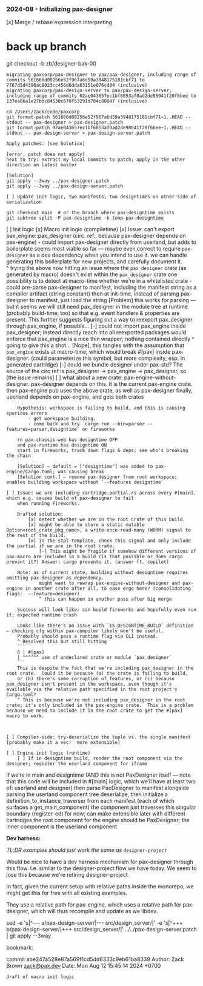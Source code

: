 
### 2024-08 - Initializing pax-designer

[x] Merge / rebase expression interpreting
# back up branch
git checkout -b zb/designer-bak-00

    migrating paxcorp/pax-designer to pax/pax-designer, including range of commits 561666d08256e52f967a6d59a3948175181cbf71 to 7767d5d4396ac8023cc456d6dda63151e076cd04 (inclusive)
    migrating paxcorp/pax-design-server to pax/pax-design-server, including range of commits 02ae043657ec1bf6053af0ad2de98041f20f6bee to 137ea86a1e27bbc84530c670f53291d784c80047 (inclusive)
    
    cd /Users/zack/code/paxcorp
    git format-patch 561666d08256e52f967a6d59a3948175181cbf71~1..HEAD --stdout -- pax-designer > pax-designer.patch
    git format-patch 02ae043657ec1bf6053af0ad2de98041f20f6bee~1..HEAD --stdout -- pax-design-server > pax-design-server.patch
    
    Apply patches: [see Solution]
    
    [error, patch does not apply]
    next to try: extract my local commits to patch; apply in the other direction on latest master
    
    [Solution] 
    git apply --3way ../pax-designer.patch
    git apply --3way ../pax-design-server.patch
    
    [ ] Update init logic, two manifests, two designtimes on other side of serialization
    
    git checkout main  # or the branch where pax-designtime exists
    git subtree split -P pax-designtime -b temp-pax-designtime


[ ] Init logic
    [x] Macro init logic (compiletime)
        [x] Issue: can't export pax_engine::pax_designer (circ. ref., because pax-designer depends on pax-engine)
            - could import pax-designer directly from userland, but adds to boilerplate
                seems most viable so far — maybe even correct to require `pax-designer` as a dev dependency when you intend to use it.
                we can handle generating this boilerplate for new projects, and carefully document it.  
                ^ trying the above
                now hitting an issue where the `pax_designer` crate (as generated by macro) doesn't exist within the `pax_designer` crate
                one possibility is to detect at macro-time whether we're in a whitelisted crate
            - could pre-parse pax-designer to manifest, including the manifest string as a compiler artifact (string constant)
                then at init-time, instead of parsing pax-designer to manifest, just load the string
                [Problem] this works for parsing — but it seems we will still need pax_designer in the module tree at runtime (probably build-time, too)
                so that e.g. event handlers & properties are present.
                This further suggests figuring out a way to reexport pax_designer through pax_engine, if possible...
            [-] could not import pax_engine inside pax_designer; instead directly reach into all reexported packages
                would enforce that pax_engine is a nice thin wrapper; nothing contained directly
                ^ going to give this a shot...
                [Nope], this tangles with the assumption that `pax_engine` exists at macro-time, which would break #[pax] inside
                pax-designer.  (could parameterize this symbol, but more complexity, esp. in generated cartridge)
            [-] could we bundle designer under pax-std?  The source of the circ ref is pax_designer -> pax_engine -> pax_designer, so [the issue remains]
            [ ] what about a new crate: pax-engine-without-designer.  pax-designer depends on this.  it is the current pax-engine crate.
                then pax-engine pub uses the above crate, as well as pax-designer
                finally, userland depends on pax-engine, and gets both crates

        Hypothesis: workspace is failing to build, and this is causing spurious errors
            - get workspace building,
            - come back and try `cargo run --bin=parser --features=parser,designtime` on fireworks

        rn pax-chassis-web has designtime OFF
        and pax-runtime has designtime ON
        start in fireworks, track down flags & deps; see who's breaking the chain

        [Solution] — default = ["designtime"] was added to pax-engine/Cargo.toml; was causing break
        [Solution cont.] — remove pax-designer from root workspace; enables building workspace without `--features designtime`
    
    [ ] Issue: we are including cartridge.partial.rs across every #[main], which e.g. causes build of pax-designer to fail
        when running Fireworks.

        Drafted solution:
            [x] detect whether we are in the root crate of this build.
            [x] might be able to store a static mutable Option<root_crate_pkg_name>, a write-once-read-many (WORM) signal to the rest of the build.
            [x] in the stpl template, check this signal and only include the partial if we are in the root crate. 
                [-] This might be fragile if somehow different versions of pax-macro are included in a build (is that possible or does cargo prevent it?) Answer: cargo prevents it. (answer ft. copilot)

        Note: as of current state, building without designtime requires omitting pax-designer as dependency. 
                might want to rewrap pax-engine-without-designer and pax-engine in another crate after all, to ease ergo here? (consolidating flags:  --feature=designer) 
                ^ this can happen in another pass after big merge

        Success will look like: can build fireworks and hopefully even run it; expected runtime crash

        Looks like there's an issue with `IS_DESIGNTIME_BUILD` definition — checking cfg within pax-compiler likely won't be useful.
        Probably should pass a runtime flag via CLI instead.
        ^ Resolved this but still hitting
        ```
        6 | #[pax]
        | ^^^^^^ use of undeclared crate or module `pax_designer`
        ```
        This is despite the fact that we're including pax_designer in the root crate.  Could it be because (a) the crate is failing to build,
        or (b) there's some corruption of features, or (c) because pax_designer isn't present in the workspace, even though it's available via the relative path specified in the root project's Cargo.toml?
        ^ This is because we're not including pax_designer in the root crate; it's only included in the pax-engine crate.  This is a problem because we need to include it in the root crate to get the #[pax] macro to work.
        


    [ ] Compiler-side: try-deserialize the tuple vs. the single manifest [probably make it a vec!  more extensible]
        
    [ ] Engine init logic (runtime)
        [ ] If in designtime build, render the root component via the designer; register the userland component for iframe



        
        
        

if we’re in main and designtime
(AND this is not PaxDesigner itself — note that this code will be included in #[main] logic,
which we’ll have at least two of: userland and designer)
then parse PaxDesigner to manifest alongside parsing the userland component tree
deserialize, then
initialize a definition_to_instance_traverser from each manifest (each of which surfaces a get_main_component)
the <PaxFrame> component just traverses this singular boundary (register-ed) for now; can make extensible later with different cartridges
the root component for the engine should be PaxDesigner; the inner component is the userland component


**Dev harness:**

*TL;DR examples should just work the same as `designer-project`*

Would be nice to have a dev harness mechanism for pax-designer through this flow.  I.e. similar to
the designer-project flow we have today.  We seem to lose this because we're retiring designer-project

In fact, given the current setup with relative paths inside the monorepo, we might get this for
free with all existing examples.

They use a relative path for pax-engine, which uses a relative path for pax-designer,
which will thus recompile and update as we libdev.

sed -e 's|^--- a/pax-design-server/|--- src/design_server/|' -e 's|^+++ b/pax-design-server/|+++ src/design_server/|' ../../pax-design-server.patch | git apply --3way

bookmark:

commit abe247a528e87a569f1cd5dd6333c9eb61ba8339
Author: Zack Brown <zack@pax.dev>
Date:   Mon Aug 12 15:45:14 2024 +0700

    draft of macro init logic













